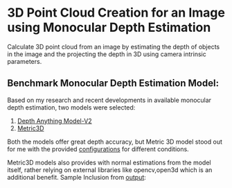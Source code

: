 # 3D Point Cloud Creation for an Image using Monocular Depth Estimation
Calculate 3D point cloud from an image by estimating the depth of objects in the image and the projecting the depth in 3D using camera intrinsic parameters.

## Benchmark  Monocular Depth Estimation Model:  
Based on my research and recent developments in available monocular depth estimation, two models were selected:
   1) [Depth Anything Model-V2](https://github.com/LiheYoung/Depth-Anything)
   2) [Metric3D](https://github.com/YvanYin/Metric3D/tree/main)

Both the models offer great depth accuracy, but Metric 3D model stood out for me with the provided [configurations](https://github.com/devanjanmishra/DepthMaps_3DPointCloud_Creation/tree/main/mono/configs) for different conditions.

Metric3D models also provides with normal estimations from the model itself, rather relying on external libraries like opencv,open3d which is an additional benefit.
Sample Inclusion from [output](https://github.com/devanjanmishra/DepthMaps_3DPointCloud_Creation/tree/main/data/sample_output):

